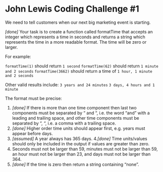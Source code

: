 # John Lewis Coding Challenge #1

We need to tell customers when our next big marketing event is starting.

*[done]* Your task is to create a function called formatTime that accepts an integer which represents a time in seconds and returns a string which represents the time in a more readable format. The time will be zero or larger.

For example:

`formatTime(1)` should return `1 second`
`formatTime(62)` should return `1 minute and 2 seconds`
`formatTime(3662)` should return a time of `1 hour, 1 minute and 2 seconds`

Other valid results include:
`3 years and 24 minutes`
`3 days, 4 hours and 1 minute`

The format must be precise:

1. *[done]* If there is more than one time component then last two components must be separated by “ and “, i.e. the word “and” with a leading and trailing space, and other time components must be separated by “, “, i.e. a comma with a trailing space.
2. *[done]* Higher order time units should appear first, e.g. years must appear before days.
3. *[assumed]* A year always has 365 days.
4.*[done]*  Time units/values should only be included in the output if values are greater than zero.
5. Seconds must not be larger than 59, minutes must not be larger than 59, an hour must not be larger than 23, and days must not be larger than 364. 
6. *[done]* If the time is zero then return a string containing “none”.
